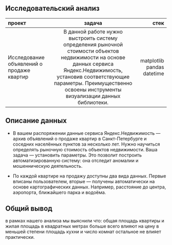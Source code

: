 ## Исследовательский анализ

проект| задача| стек
:----------------| :--------------:|-------------------------:
Исследование объявлений о продаже квартир|В данной работе нужно выстроить систему определения рыночной стоимости объектов недвижимости на основе данных сервиса Яндекс.Недвижимость, установив соответствующие параметры. Преимущественно освоены инструменты визуализации данных библиотеки.| matplotlib pandas datetime

## Описание данных
* В вашем распоряжении данные сервиса Яндекс.Недвижимость — архив объявлений о продаже квартир в Санкт-Петербурге и соседних населённых пунктов за несколько лет. Нужно научиться определять рыночную стоимость объектов недвижимости. Ваша задача — установить параметры. Это позволит построить автоматизированную систему: она отследит аномалии и мошенническую деятельность.

* По каждой квартире на продажу доступны два вида данных. Первые вписаны пользователем, вторые — получены автоматически на основе картографических данных. Например, расстояние до центра, аэропорта, ближайшего парка и водоёма.

## Общий вывод
в рамках нашего анализа мы выяснили что: общая площадь квартиры и жилая площадь в квадратных метрах больше всего влияют на цену в меньшей степени площадь кухни и число комнат остальное не влияет практически.
